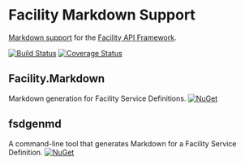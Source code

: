 # Facility Markdown Support

[Markdown support](https://facilityapi.github.io/docs/markdown) for the [Facility API Framework](https://facilityapi.github.io/).

[![Build Status](https://ci.appveyor.com/api/projects/status/9jnedwr284uc32nt?svg=true)](https://ci.appveyor.com/project/ejball/facilitymarkdown)
[![Coverage Status](https://coveralls.io/repos/github/FacilityApi/FacilityMarkdown/badge.svg?branch=master)](https://coveralls.io/github/FacilityApi/FacilityMarkdown?branch=master)

## Facility.Markdown

Markdown generation for Facility Service Definitions. [![NuGet](https://img.shields.io/nuget/v/Facility.Markdown.svg)](https://www.nuget.org/packages/Facility.Markdown)

## fsdgenmd

A command-line tool that generates Markdown for a Facility Service Definition. [![NuGet](https://img.shields.io/nuget/v/fsdgenmd.svg)](https://www.nuget.org/packages/fsdgenmd)
